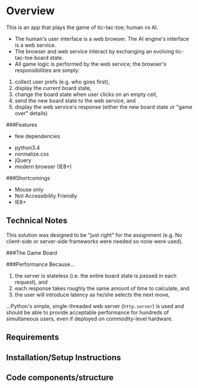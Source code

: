 Overview
========
This is an app that plays the game of tic-tac-toe; human vs AI.  
* The human's user interface is a web browser.  The AI engine's interface is a web service.
* The browser and web service interact by exchanging an evolving tic-tac-toe board state.
* All game logic is performed by the web service; the browser's responsibilities are simply:

1. collect user prefs (e.g. who goes first),
2. display the current board state,
3. change the board state when user clicks on an empty cell,
4. send the new board state to the web service, and
5. display the web service's response (either the new board state or "game over" details)


###Features
* few dependencies
- python3.4
- normalize.css
- jQuery
- modern browser (IE8+)

###Shortcomings
* Mouse only
* Not Accessibility Friendly
* IE8+

Technical Notes
---------------
This solution was designed to be "just right" for the assignment (e.g. No
    client-side or server-side frameworks were needed so none were used).

###The Game Board

###Performance
Because...
1. the server is stateless (i.e. the entire board state is passed in each request), and
2. each response takes roughly the same amount of time to calculate, and
3. the user will introduce latency as he/she selects the next move,

...Python's simple, single-threaded web server (`http.server`) is used and should be able to provide
acceptable performance for hundreds of simultaneous users, even if deployed on commodity-level hardware.


Requirements
------------


Installation/Setup Instructions
-------------------------------

Code components/structure
-------------------------
